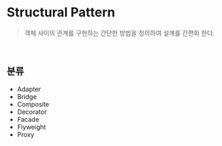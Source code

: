 # Structural Pattern

> 객체 사이의 관계를 구현하는 간단한 방법을 정의하여 설계를 간편화 한다.

<br>

## 분류

- Adapter
- Bridge
- Composite
- Decorator
- Facade
- Flyweight
- Proxy

